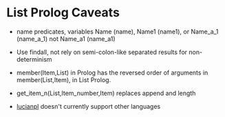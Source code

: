 # List Prolog Caveats

* name predicates, variables Name (name), Name1 (name1), or Name_a_1 (name_a_1) not Name_a1 (name_a1)

* Use findall, not rely on semi-colon-like separated results for non-determinism

* member(Item,List) in Prolog has the reversed order of arguments in member(List,Item), in List Prolog.

* get_item_n(List,Item_number,Item) replaces append and length

* <a href="https://github.com/luciangreen/Philosophy/">lucianpl</a> doesn't currently support other languages
